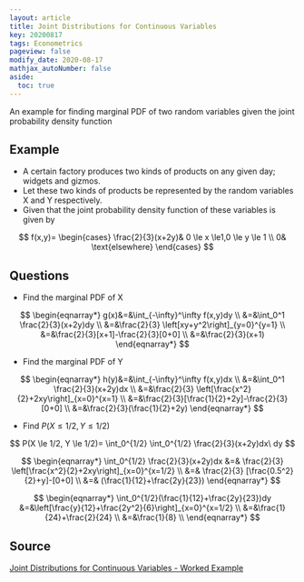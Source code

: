 ```yaml
---
layout: article
title: Joint Distributions for Continuous Variables
key: 20200817
tags: Econometrics
pageview: false
modify_date: 2020-08-17
mathjax_autoNumber: false
aside:
  toc: true
---
```


An example for finding marginal PDF of two random variables given the joint probability density function

<!--more-->

## Example

- A certain factory produces two kinds of products on any given day; widgets and gizmos.
- Let these two kinds of products be represented by the random variables X and Y respectively.
- Given that the joint probability density function of these variables is given by   

$$
f(x,y)=
\begin{cases}
\frac{2}{3}(x+2y)& 0 \le x \le1,0 \le y \le 1 \\
0& \text{elsewhere}
\end{cases}
$$

## Questions

- Find the marginal PDF of X

$$
\begin{eqnarray*}
g(x)&=&\int_{-\infty}^\infty f(x,y)dy \\
&=&\int_0^1 \frac{2}{3}(x+2y)dy \\
&=&\frac{2}{3} \left[xy+y^2\right]_{y=0}^{y=1} \\
&=&\frac{2}{3}[x+1]-\frac{2}{3}[0+0] \\
&=&\frac{2}{3}(x+1) 
\end{eqnarray*}
$$

- Find the marginal PDF of Y

$$
\begin{eqnarray*}
h(y)&=&\int_{-\infty}^\infty f(x,y)dx \\
&=&\int_0^1 \frac{2}{3}(x+2y)dx \\
&=&\frac{2}{3} \left[\frac{x^2}{2}+2xy\right]_{x=0}^{x=1} \\
&=&\frac{2}{3}[\frac{1}{2}+2y]-\frac{2}{3}[0+0] \\
&=&\frac{2}{3}(\frac{1}{2}+2y)
\end{eqnarray*}
$$

- Find $P(X \le 1/2, Y \le 1/2)$

$$
P(X \le 1/2, Y \le 1/2)=
\int_0^{1/2} \int_0^{1/2} \frac{2}{3}(x+2y)dx\ dy
$$

$$
\begin{eqnarray*}
\int_0^{1/2} \frac{2}{3}(x+2y)dx 
&=& \frac{2}{3} \left[\frac{x^2}{2}+2xy\right]_{x=0}^{x=1/2} \\
&=& \frac{2}{3} [\frac{0.5^2}{2}+y]-[0+0] \\
&=& (\frac{1}{12}+\frac{2y}{23})
\end{eqnarray*}
$$

$$
\begin{eqnarray*}
\int_0^{1/2}(\frac{1}{12}+\frac{2y}{23})dy
&=&\left[\frac{y}{12}+\frac{2y^2}{6}\right]_{x=0}^{x=1/2} \\
&=&\frac{1}{24}+\frac{2}{24} \\
&=&\frac{1}{8} \\
\end{eqnarray*}
$$

## Source
[Joint Distributions for Continuous Variables - Worked Example](https://youtu.be/Om68Hkd7pfw)
